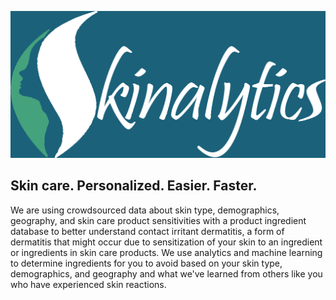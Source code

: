 ![Image of Skinalytics Logo](Images/LogoBlueGreenS4Font1dInv.jpg)

## Skin care. Personalized. Easier. Faster.

We are using crowdsourced data about skin type, demographics, geography, and skin care product sensitivities with a product ingredient database to better understand contact irritant dermatitis, a form of dermatitis that might occur due to sensitization of your skin to an ingredient or ingredients in skin care products. We use analytics and machine learning to determine ingredients for you to avoid based on your skin type, demographics, and geography and what we've learned from others like you who have experienced skin reactions.  


